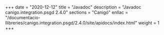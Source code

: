 +++
date        = "2020-12-12"
title       = "Javadoc"
description = "Javadoc canigo.integration.psgd 2.4.0"
sections    = "Canigó"
enllac		= "/documentacio-llibreries/canigo.integration.psgd/2.4.0/site/apidocs/index.html"
weight		= 1
+++
